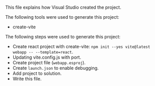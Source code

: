 This file explains how Visual Studio created the project.

The following tools were used to generate this project:
- create-vite

The following steps were used to generate this project:
- Create react project with create-vite: `npm init --yes vite@latest webapp -- --template=react`.
- Updating vite.config.js with port.
- Create project file (`webapp.esproj`).
- Create `launch.json` to enable debugging.
- Add project to solution.
- Write this file.
